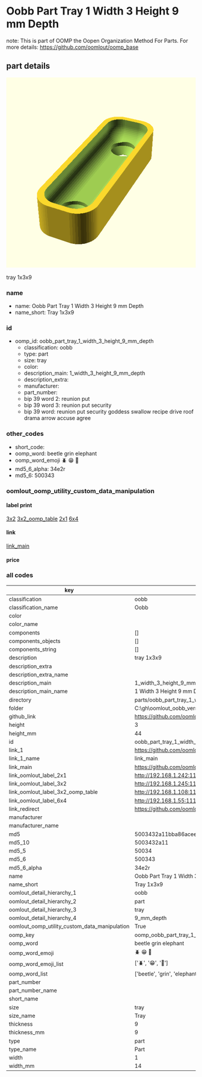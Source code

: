 # Oobb Part Tray 1 Width 3 Height 9 mm Depth  

note: This is part of OOMP the Oopen Organization Method For Parts. For more details: https://github.com/oomlout/oomp_base

##  part details
  

[![](3dpr.png)](3dpr.png)

tray 1x3x9



### name
* name: Oobb Part Tray 1 Width 3 Height 9 mm Depth
* name_short: Tray 1x3x9 
### id
* oomp_id: oobb_part_tray_1_width_3_height_9_mm_depth
  * classification: oobb
  * type: part
  * size: tray
  * color: 
  * description_main: 1_width_3_height_9_mm_depth
  * description_extra: 
  * manufacturer: 
  * part_number: 
  * bip 39 word 2: reunion put
  * bip 39 word 3: reunion put security
  * bip 39 word: reunion put security goddess swallow recipe drive roof drama arrow accuse agree

### other_codes
* short_code: 
* oomp_word: beetle grin elephant
* oomp_word_emoji :beetle: :grin: :elephant:
* md5_6_alpha: 34e2r
* md5_6: 500343






### oomlout_oomp_utility_custom_data_manipulation
#### label print
[3x2](http://192.168.1.245:1112/?label=oomp%2034e2r)
[3x2_oomp_table](http://192.168.1.108:1112/?label=oomp%2034e2r)
[2x1](http://192.168.1.242:1112/?label=oomp%2034e2r)
[6x4](http://192.168.1.55:1112/?label=oomp%2034e2r)    

#### link

[link_main](https://github.com/oomlout/oomlout_oobb_version_4_generated_parts/tree/main/navigation_oomp/oobb/part/tray/1_width_3_height_9_mm_depth/part)                              

#### price







### all codes 
| key | value |  
| --- | --- |  
| classification | oobb |  
| classification_name | Oobb |  
| color |  |  
| color_name |  |  
| components | [] |  
| components_objects | [] |  
| components_string | [] |  
| description | tray 1x3x9 |  
| description_extra |  |  
| description_extra_name |  |  
| description_main | 1_width_3_height_9_mm_depth |  
| description_main_name | 1 Width 3 Height 9 mm Depth |  
| directory | parts/oobb_part_tray_1_width_3_height_9_mm_depth |  
| folder | C:\gh\oomlout_oobb_version_4_generated_parts\parts\oobb_part_tray_1_width_3_height_9_mm_depth |  
| github_link | https://github.com/oomlout/oomlout_oomp_part_src/tree/main/parts/oobb_part_tray_1_width_3_height_9_mm_depth |  
| height | 3 |  
| height_mm | 44 |  
| id | oobb_part_tray_1_width_3_height_9_mm_depth |  
| link_1 | https://github.com/oomlout/oomlout_oobb_version_4_generated_parts/tree/main/navigation_oomp/oobb/part/tray/1_width_3_height_9_mm_depth/part |  
| link_1_name | link_main |  
| link_main | https://github.com/oomlout/oomlout_oobb_version_4_generated_parts/tree/main/navigation_oomp/oobb/part/tray/1_width_3_height_9_mm_depth/part |  
| link_oomlout_label_2x1 | http://192.168.1.242:1112/?label=oomp%2034e2r |  
| link_oomlout_label_3x2 | http://192.168.1.245:1112/?label=oomp%2034e2r |  
| link_oomlout_label_3x2_oomp_table | http://192.168.1.108:1112/?label=oomp%2034e2r |  
| link_oomlout_label_6x4 | http://192.168.1.55:1112/?label=oomp%2034e2r |  
| link_redirect | https://github.com/oomlout/oomlout_oobb_version_4_generated_parts/tree/main/parts/oobb_tray_01_03_09 |  
| manufacturer |  |  
| manufacturer_name |  |  
| md5 | 5003432a11bba86aceed864385abb5c2 |  
| md5_10 | 5003432a11 |  
| md5_5 | 50034 |  
| md5_6 | 500343 |  
| md5_6_alpha | 34e2r |  
| name | Oobb Part Tray 1 Width 3 Height 9 mm Depth |  
| name_short | Tray 1x3x9  |  
| oomlout_detail_hierarchy_1 | oobb |  
| oomlout_detail_hierarchy_2 | part |  
| oomlout_detail_hierarchy_3 | tray |  
| oomlout_detail_hierarchy_4 | 9_mm_depth |  
| oomlout_oomp_utility_custom_data_manipulation | True |  
| oomp_key | oomp_oobb_part_tray_1_width_3_height_9_mm_depth |  
| oomp_word | beetle grin elephant |  
| oomp_word_emoji | :beetle: :grin: :elephant: |  
| oomp_word_emoji_list | [':beetle:', ':grin:', ':elephant:'] |  
| oomp_word_list | ['beetle', 'grin', 'elephant'] |  
| part_number |  |  
| part_number_name |  |  
| short_name |  |  
| size | tray |  
| size_name | Tray |  
| thickness | 9 |  
| thickness_mm | 9 |  
| type | part |  
| type_name | Part |  
| width | 1 |  
| width_mm | 14 |  
